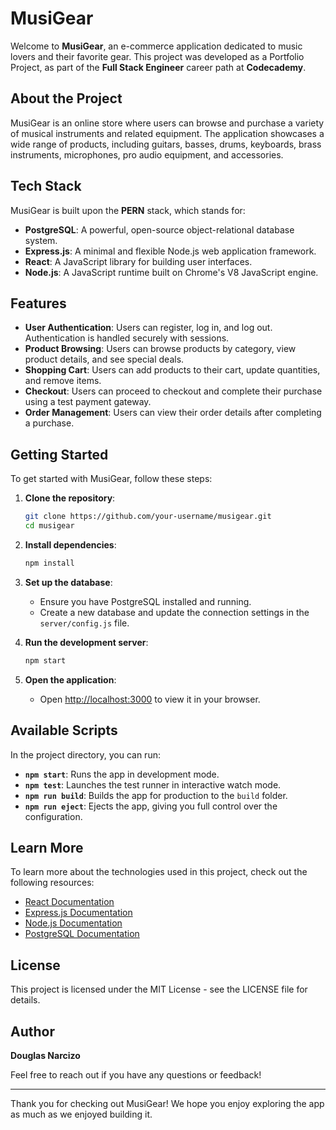 # MusiGear

Welcome to **MusiGear**, an e-commerce application dedicated to music lovers and their favorite gear. This project was developed as a Portfolio Project, as part of the **Full Stack Engineer** career path at **Codecademy**.

## About the Project

MusiGear is an online store where users can browse and purchase a variety of musical instruments and related equipment. The application showcases a wide range of products, including guitars, basses, drums, keyboards, brass instruments, microphones, pro audio equipment, and accessories.

## Tech Stack

MusiGear is built upon the **PERN** stack, which stands for:

- **PostgreSQL**: A powerful, open-source object-relational database system.
- **Express.js**: A minimal and flexible Node.js web application framework.
- **React**: A JavaScript library for building user interfaces.
- **Node.js**: A JavaScript runtime built on Chrome's V8 JavaScript engine.

## Features

- **User Authentication**: Users can register, log in, and log out. Authentication is handled securely with sessions.
- **Product Browsing**: Users can browse products by category, view product details, and see special deals.
- **Shopping Cart**: Users can add products to their cart, update quantities, and remove items.
- **Checkout**: Users can proceed to checkout and complete their purchase using a test payment gateway.
- **Order Management**: Users can view their order details after completing a purchase.

## Getting Started

To get started with MusiGear, follow these steps:

1. **Clone the repository**:
    ```sh
    git clone https://github.com/your-username/musigear.git
    cd musigear
    ```

2. **Install dependencies**:
    ```sh
    npm install
    ```

3. **Set up the database**:
    - Ensure you have PostgreSQL installed and running.
    - Create a new database and update the connection settings in the `server/config.js` file.

4. **Run the development server**:
    ```sh
    npm start
    ```

5. **Open the application**:
    - Open [http://localhost:3000](http://localhost:3000) to view it in your browser.

## Available Scripts

In the project directory, you can run:

- **`npm start`**: Runs the app in development mode.
- **`npm test`**: Launches the test runner in interactive watch mode.
- **`npm run build`**: Builds the app for production to the `build` folder.
- **`npm run eject`**: Ejects the app, giving you full control over the configuration.

## Learn More

To learn more about the technologies used in this project, check out the following resources:

- [React Documentation](https://reactjs.org/)
- [Express.js Documentation](https://expressjs.com/)
- [Node.js Documentation](https://nodejs.org/)
- [PostgreSQL Documentation](https://www.postgresql.org/docs/)

## License

This project is licensed under the MIT License - see the LICENSE file for details.

## Author

**Douglas Narcizo**

Feel free to reach out if you have any questions or feedback!

---

Thank you for checking out MusiGear! We hope you enjoy exploring the app as much as we enjoyed building it.
